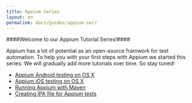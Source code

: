 ```yaml
---
title: Appium Series
layout: en
permalink: docs/guides/appium-ser/
---
```



####Welcome to our Appium Tutorial Series!####

Appium has a lot of potential as an open-source framwork for test automation. To help you with your first steps with Appium we started this series. We will gradually add more tutorials over time. So stay tuned!

<ul>
<li><a href="/docs/guides/appium-osx-android/">Appium Android testing on OS X</a><br /></li>
<li><a href="/docs/guides/appium-osx-ios/">Appium iOS testing on OS X</a><br /></li>
<li><a href="/docs/guides/appium-maven/">Running Appium with Maven</a></li>  
<li><a href="/docs/guides/creating-ipa/">Creating IPA file for Appium tests</a></li>
</ul>